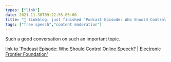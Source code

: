 ```yaml
---
types: ["link"]
date: 2021-11-30T09:22:55-05:00
title: "🔗 linkblog: just finished 'Podcast Episode: Who Should Control Online Speech? | Electronic Frontier Foundation'"
tags: ["free speech","content moderation"]
---
```

Such a good conversation on such an important topic.
 
[link to 'Podcast Episode: Who Should Control Online Speech? | Electronic Frontier Foundation'](https://www.eff.org/deeplinks/2021/11/podcast-episode-putting-people-control-online-speech)
